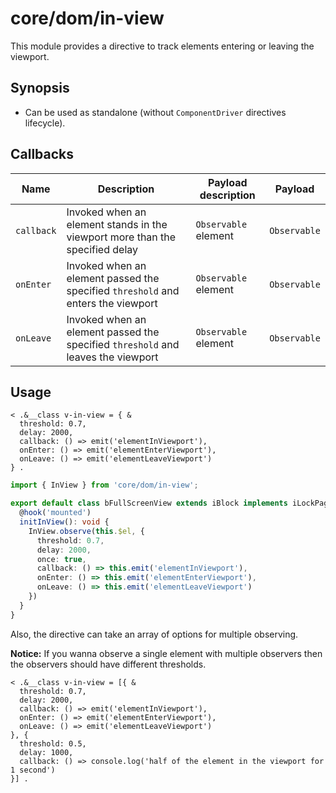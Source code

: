 # core/dom/in-view

This module provides a directive to track elements entering or leaving the viewport.

## Synopsis

* Can be used as standalone (without `ComponentDriver` directives lifecycle).

## Callbacks

| Name       | Description                                                                      | Payload description  | Payload      |
| ---------- |----------------------------------------------------------------------------------| -------------------- |------------- |
| `callback` | Invoked when an element stands in the viewport more than the specified delay     | `Observable` element | `Observable` |
| `onEnter`  | Invoked when an element passed the specified `threshold` and enters the viewport | `Observable` element | `Observable` |
| `onLeave`  | Invoked when an element passed the specified `threshold` and leaves the viewport | `Observable` element | `Observable` |

## Usage

```
< .&__class v-in-view = { &
  threshold: 0.7,
  delay: 2000,
  callback: () => emit('elementInViewport'),
  onEnter: () => emit('elementEnterViewport'),
  onLeave: () => emit('elementLeaveViewport')
} .
```

```ts
import { InView } from 'core/dom/in-view';

export default class bFullScreenView extends iBlock implements iLockPageScroll {
  @hook('mounted')
  initInView(): void {
    InView.observe(this.$el, {
      threshold: 0.7,
      delay: 2000,
      once: true,
      callback: () => this.emit('elementInViewport'),
      onEnter: () => this.emit('elementEnterViewport'),
      onLeave: () => this.emit('elementLeaveViewport')
    })
  }
}
```

Also, the directive can take an array of options for multiple observing.

**Notice:** If you wanna observe a single element with multiple observers then the observers should have different thresholds.

```
< .&__class v-in-view = [{ &
  threshold: 0.7,
  delay: 2000,
  callback: () => emit('elementInViewport'),
  onEnter: () => emit('elementEnterViewport'),
  onLeave: () => emit('elementLeaveViewport')
}, {
  threshold: 0.5,
  delay: 1000,
  callback: () => console.log('half of the element in the viewport for 1 second')
}] .
```

